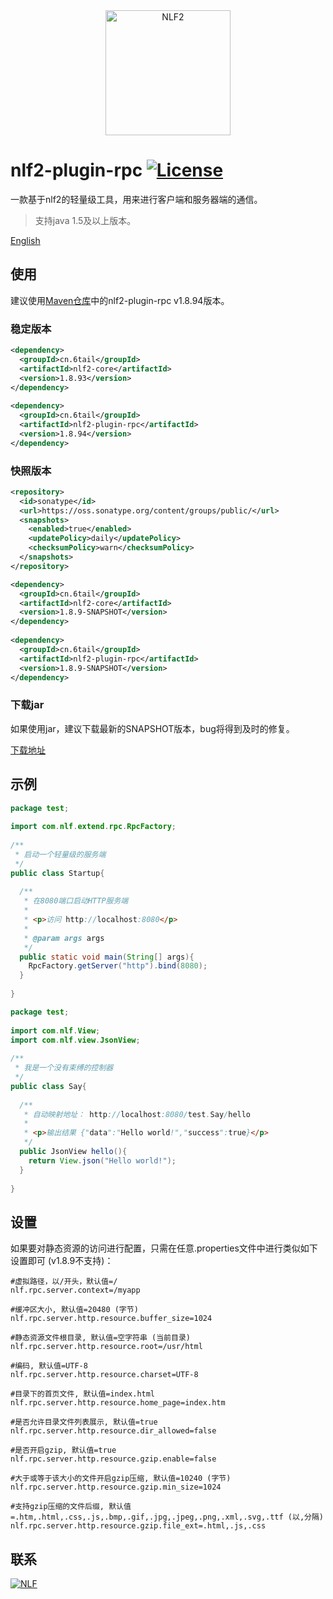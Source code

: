 <div align="center">
<img width="200" src="http://6tail.cn/nlf2-logo.png" alt="NLF2">
</div>

# nlf2-plugin-rpc [![License](https://img.shields.io/badge/license-MIT-4EB1BA.svg?style=flat-square)](https://github.com/6tail/nlf2/blob/master/LICENSE)

一款基于nlf2的轻量级工具，用来进行客户端和服务器端的通信。

> 支持java 1.5及以上版本。

[English](https://github.com/6tail/nlf2-maven/tree/master/nlf2-plugin-rpc)

## 使用

建议使用[Maven仓库](https://search.maven.org/search?q=nlf2-plugin-rpc)中的nlf2-plugin-rpc v1.8.94版本。

### 稳定版本

```xml
<dependency>
  <groupId>cn.6tail</groupId>
  <artifactId>nlf2-core</artifactId>
  <version>1.8.93</version>
</dependency>
 
<dependency>
  <groupId>cn.6tail</groupId>
  <artifactId>nlf2-plugin-rpc</artifactId>
  <version>1.8.94</version>
</dependency>
```
 
### 快照版本

```xml
<repository>
  <id>sonatype</id>
  <url>https://oss.sonatype.org/content/groups/public/</url>
  <snapshots>
    <enabled>true</enabled>
    <updatePolicy>daily</updatePolicy>
    <checksumPolicy>warn</checksumPolicy>
  </snapshots>
</repository>
```

```xml
<dependency>
  <groupId>cn.6tail</groupId>
  <artifactId>nlf2-core</artifactId>
  <version>1.8.9-SNAPSHOT</version>
</dependency>
 
<dependency>
  <groupId>cn.6tail</groupId>
  <artifactId>nlf2-plugin-rpc</artifactId>
  <version>1.8.9-SNAPSHOT</version>
</dependency>
```

### 下载jar

如果使用jar，建议下载最新的SNAPSHOT版本，bug将得到及时的修复。

[下载地址](https://oss.sonatype.org/content/groups/public/cn/6tail/)

## 示例

```java
package test;
 
import com.nlf.extend.rpc.RpcFactory;
 
/**
 * 启动一个轻量级的服务端
 */
public class Startup{
 
  /**
   * 在8080端口启动HTTP服务端
   * 
   * <p>访问 http://localhost:8080</p>
   * 
   * @param args args
   */
  public static void main(String[] args){
    RpcFactory.getServer("http").bind(8080);
  }
 
}
```

```java
package test;
 
import com.nlf.View;
import com.nlf.view.JsonView;
 
/**
 * 我是一个没有束缚的控制器
 */
public class Say{
  
  /**
   * 自动映射地址： http://localhost:8080/test.Say/hello
   * 
   * <p>输出结果 {"data":"Hello world!","success":true}</p>
   */
  public JsonView hello(){
    return View.json("Hello world!");
  }
  
}
```

## 设置

如果要对静态资源的访问进行配置，只需在任意.properties文件中进行类似如下设置即可 (v1.8.9不支持)：

```
#虚拟路径，以/开头，默认值=/
nlf.rpc.server.context=/myapp

#缓冲区大小, 默认值=20480 (字节)
nlf.rpc.server.http.resource.buffer_size=1024
 
#静态资源文件根目录, 默认值=空字符串 (当前目录)
nlf.rpc.server.http.resource.root=/usr/html
 
#编码, 默认值=UTF-8
nlf.rpc.server.http.resource.charset=UTF-8
 
#目录下的首页文件, 默认值=index.html
nlf.rpc.server.http.resource.home_page=index.htm
 
#是否允许目录文件列表展示, 默认值=true
nlf.rpc.server.http.resource.dir_allowed=false
 
#是否开启gzip, 默认值=true
nlf.rpc.server.http.resource.gzip.enable=false
 
#大于或等于该大小的文件开启gzip压缩, 默认值=10240 (字节)
nlf.rpc.server.http.resource.gzip.min_size=1024
 
#支持gzip压缩的文件后缀, 默认值=.htm,.html,.css,.js,.bmp,.gif,.jpg,.jpeg,.png,.xml,.svg,.ttf (以,分隔)
nlf.rpc.server.http.resource.gzip.file_ext=.html,.js,.css
```

## 联系

<a target="_blank" href="https://jq.qq.com/?_wv=1027&k=5F9Pbf0"><img border="0" src="http://pub.idqqimg.com/wpa/images/group.png" alt="NLF" title="NLF"></a>

